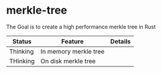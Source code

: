 # merkle-tree

The Goal is to create a high performance merkle tree in Rust

|Status|Feature|Details|
|--|--|--|
|Thinking|In memory merkle tree||
|THinking|On disk merkle tree||
